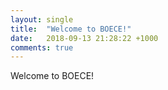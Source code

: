 ```yaml
---
layout: single
title:  "Welcome to BOECE!"
date:   2018-09-13 21:28:22 +1000
comments: true
---
```


Welcome to BOECE!
